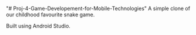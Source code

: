 "# Proj-4-Game-Developement-for-Mobile-Technologies" 
    A simple clone of our childhood favourite snake game.


  
  Built using Android Studio.
 
